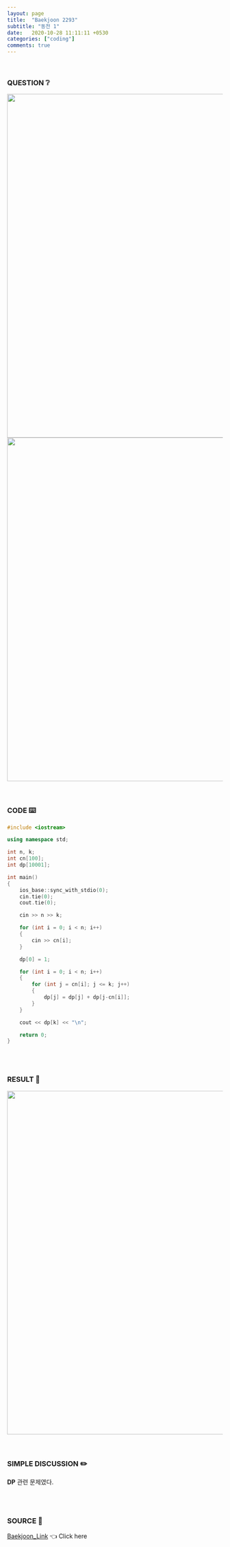 ```yaml
---
layout: page
title:  "Baekjoon 2293"
subtitle: "동전 1"
date:   2020-10-28 11:11:11 +0530
categories: ["coding"]
comments: true
---
```


<br>

### QUESTION ❔

<img src="{{ '/assets/baekjoon/2293.jpg' }}" style="width: 800px; height: auto; margin-left: auto; margin-right: auto; display: block;">
<img src="{{ '/assets/baekjoon/2293a.jpg' }}" style="width: 800px; height: auto; margin-left: auto; margin-right: auto; display: block;">  

<br>
<br>

### CODE ⌨️

```c++
#include <iostream>

using namespace std;

int n, k;
int cn[100];
int dp[10001];

int main()
{
	ios_base::sync_with_stdio(0);
	cin.tie(0);
	cout.tie(0);

	cin >> n >> k;

	for (int i = 0; i < n; i++)
	{
		cin >> cn[i];
	}

	dp[0] = 1;

	for (int i = 0; i < n; i++)
	{
		for (int j = cn[i]; j <= k; j++)
		{
			dp[j] = dp[j] + dp[j-cn[i]];
		}
	}

	cout << dp[k] << "\n";

	return 0;
}
```  

<br>
<br>

### RESULT 💛

<img src="{{ '/assets/baekjoon/2293r.jpg' }}" style="width: 800px; height: auto; margin-left: auto; margin-right: auto; display: block;">  

<br>
<br>

### SIMPLE DISCUSSION ✏️

**DP** 관련 문제였다.  

<br>
<br>

### SOURCE 💎

[Baekjoon_Link][link] 👈 Click here  

<br>

<script src="https://utteranc.es/client.js"
        repo="DCherish/DCherish.github.io"
        issue-term="pathname"
        theme="boxy-light"
        crossorigin="anonymous"
        async>
</script>

[link]: https://www.acmicpc.net/problem/2293